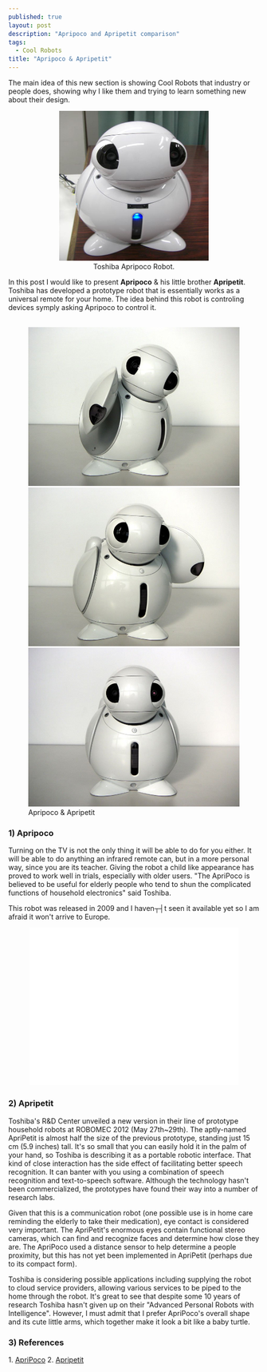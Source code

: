 ```yaml
---
published: true
layout: post
description: "Apripoco and Apripetit comparison"
tags: 
  - Cool Robots
title: "Apripoco & Apripetit"
---
```


The main idea of this new section is showing Cool Robots that industry or people does, showing why I like them and trying to learn something new about their design.

<center><figure><a href="/images/apripoco.jpg"><img src="/images/apripoco.jpg" width="300" height="300"></a><figcaption>Toshiba Apripoco Robot.</figcaption></figure></center>

<!-- more -->

In this post I would like to present <strong>Apripoco</strong> & his little brother <strong>Apripetit</strong>. Toshiba has developed a prototype robot that is essentially works as a universal remote for your home. The idea behind this robot is controling devices symply asking Apripoco to control it.

<figure class="half">
	<a href="/images/apripetit.jpg"><img src="/images/apripetit.jpg" alt=""></a>
	<a href="/images/apripoco1.jpg"><img src="/images/apripoco1.jpg" alt=""></a>
	<a href="/images/apripoco2.jpg"><img src="/images/apripoco2.jpg" alt=""></a>
	<a href="/images/apripoco3.jpg"><img src="/images/apripoco3.jpg" alt=""></a>
	<figcaption>Apripoco & Apripetit</figcaption>
</figure>

<h3> 1) Apripoco </h3>
Turning on the TV is not the only thing it will be able to do for you either. It will be able to do anything an infrared remote can, but in a more personal way, since you are its teacher. Giving the robot a child like appearance has proved to work well in trials, especially with older users. "The ApriPoco is believed to be useful for elderly people who tend to shun the complicated functions of household electronics" said Toshiba.

This robot was released in 2009 and I haven┬┤t seen it available yet so I am afraid it won't arrive to Europe.

<center><iframe src="//www.youtube.com/embed/JK_ysJcA5-Y" height="315" width="420" allowfullscreen="" frameborder="0"></iframe></center>

<h3>2) Apripetit </h3>
Toshiba's R&D Center unveiled a new version in their line of prototype household robots at ROBOMEC 2012 (May 27th~29th). The aptly-named ApriPetit is almost half the size of the previous prototype, standing just 15 cm (5.9 inches) tall.  It's so small that you can easily hold it in the palm of your hand, so Toshiba is describing it as a portable robotic interface. That kind of close interaction has the side effect of facilitating better speech recognition. It can banter with you using a combination of speech recognition and text-to-speech software. Although the technology hasn't been commercialized, the prototypes have found their way into a number of research labs.

Given that this is a communication robot (one possible use is in home care reminding the elderly to take their medication), eye contact is considered very important. The ApriPetit's enormous eyes contain functional stereo cameras, which can find and recognize faces and determine how close they are. The ApriPoco used a distance sensor to help determine a people proximity, but this has not yet been implemented in ApriPetit (perhaps due to its compact form).

Toshiba is considering possible applications including supplying the robot to cloud service providers, allowing various services to be piped to the home through the robot.  It's great to see that despite some 10 years of research Toshiba hasn't given up on their "Advanced Personal Robots with Intelligence". However, I must admit that I prefer ApriPoco's overall shape and its cute little arms, which together make it look a bit like a baby turtle.

<h3>3) References</h3>
1. <a href="http://www.plasticpals.com/?p=2749" target="_blank">ApriPoco</a>
2. <a href="http://www.plasticpals.com/?p=32475" target="_blank">Apripetit</a>
